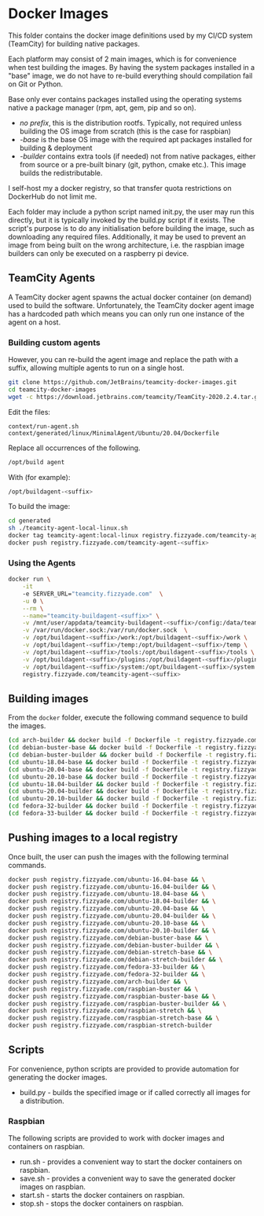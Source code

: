 # Docker Images

This folder contains the docker image definitions used by my CI/CD system (TeamCity) for building native packages.

Each platform may consist of 2 main images, which is for convenience when test building the images.  By having the system packages installed in a "base" image, we do not have to re-build everything should compilation fail on Git or Python.

Base only ever contains packages installed using the operating systems native a package manager (rpm, apt, gem, pip and so on).

-   *no prefix*, this is the distribution rootfs. Typically, not required unless building the OS image from scratch (this is the case for raspbian)
-   *-base* is the base OS image with the required apt packages installed for building & deployment
-   *-builder* contains extra tools (if needed) not from native packages, either from source or a pre-built binary (git, python, cmake etc.).  This image builds the redistributable.

I self-host my a docker registry, so that transfer quota restrictions on DockerHub do not limit me.

Each folder may include a python script named init.py, the user may run this directly, but it is typically invoked by the build.py script if it exists.  The script's purpose is to do any initialisation before building the image, such as downloading any required files.  Additionally, it may be used to prevent an image from being built on the wrong architecture, i.e. the raspbian image builders can only be executed on a raspberry pi device.

## TeamCity Agents

A TeamCity docker agent spawns the actual docker container (on demand) used to build the software. Unfortunately, the TeamCity docker agent image has a hardcoded path which means you can only run one instance of the agent on a host.

### Building custom agents

However, you can re-build the agent image and replace the path with a  suffix, allowing multiple agents to run on a single host.

```bash
git clone https://github.com/JetBrains/teamcity-docker-images.git
cd teamcity-docker-images
wget -c https://download.jetbrains.com/teamcity/TeamCity-2020.2.4.tar.gz -O - | tar -xz -C context
```

Edit the files:

```text
context/run-agent.sh
context/generated/linux/MinimalAgent/Ubuntu/20.04/Dockerfile
```

Replace all occurrences of the following.

```bash
/opt/build agent
```

With (for example):

```bash
/opt/buildagent-<suffix>
```

To build the image:

```bash
cd generated
sh ./teamcity-agent-local-linux.sh
docker tag teamcity-agent:local-linux registry.fizzyade.com/teamcity-agent-<suffix>
docker push registry.fizzyade.com/teamcity-agent-<suffix>
```

### Using the Agents

```bash
docker run \
    -it 
    -e SERVER_URL="teamcity.fizzyade.com"  \
    -u 0 \
    --rm \
    --name="teamcity-buildagent-<suffix>" \
    -v /mnt/user/appdata/teamcity-buildagent-<suffix>/config:/data/teamcity_agent/conf \
    -v /var/run/docker.sock:/var/run/docker.sock  \
    -v /opt/buildagent-<suffix>/work:/opt/buildagent-<suffix>/work \
    -v /opt/buildagent-<suffix>/temp:/opt/buildagent-<suffix>/temp \
    -v /opt/buildagent-<suffix>/tools:/opt/buildagent-<suffix>/tools \
    -v /opt/buildagent-<suffix>/plugins:/opt/buildagent-<suffix>/plugins \
    -v /opt/buildagent-<suffix>/system:/opt/buildagent-<suffix>/system \
    registry.fizzyade.com/teamcity-agent-<suffix>
```

## Building images

From the ```docker``` folder, execute the following command sequence to build the images.

```bash
(cd arch-builder && docker build -f Dockerfile -t registry.fizzyade.com/arch-builder .) && \
(cd debian-buster-base && docker build -f Dockerfile -t registry.fizzyade.com/debian-buster-base .) && \
(cd debian-buster-builder && docker build -f Dockerfile -t registry.fizzyade.com/debian-buster-builder .) && \
(cd ubuntu-18.04-base && docker build -f Dockerfile -t registry.fizzyade.com/ubuntu-18.04-base .) && \
(cd ubuntu-20.04-base && docker build -f Dockerfile -t registry.fizzyade.com/ubuntu-20.04-base .) && \
(cd ubuntu-20.10-base && docker build -f Dockerfile -t registry.fizzyade.com/ubuntu-20.10-base .) && \
(cd ubuntu-18.04-builder && docker build -f Dockerfile -t registry.fizzyade.com/ubuntu-18.04-builder .) && \
(cd ubuntu-20.04-builder && docker build -f Dockerfile -t registry.fizzyade.com/ubuntu-20.04-builder .) && \
(cd ubuntu-20.10-builder && docker build -f Dockerfile -t registry.fizzyade.com/ubuntu-20.10-builder .) && \
(cd fedora-32-builder && docker build -f Dockerfile -t registry.fizzyade.com/fedora-32-builder .) && \
(cd fedora-33-builder && docker build -f Dockerfile -t registry.fizzyade.com/fedora-33-builder .)
```
## Pushing images to a local registry

Once built, the user can push the images with the following terminal commands.

```bash
docker push registry.fizzyade.com/ubuntu-16.04-base && \
docker push registry.fizzyade.com/ubuntu-16.04-builder && \
docker push registry.fizzyade.com/ubuntu-18.04-base && \
docker push registry.fizzyade.com/ubuntu-18.04-builder && \
docker push registry.fizzyade.com/ubuntu-20.04-base && \
docker push registry.fizzyade.com/ubuntu-20.04-builder && \
docker push registry.fizzyade.com/ubuntu-20.10-base && \
docker push registry.fizzyade.com/ubuntu-20.10-builder && \
docker push registry.fizzyade.com/debian-buster-base && \
docker push registry.fizzyade.com/debian-buster-builder && \
docker push registry.fizzyade.com/debian-stretch-base && \
docker push registry.fizzyade.com/debian-stretch-builder && \
docker push registry.fizzyade.com/fedora-33-builder && \
docker push registry.fizzyade.com/fedora-32-builder && \
docker push registry.fizzyade.com/arch-builder && \
docker push registry.fizzyade.com/raspbian-buster && \
docker push registry.fizzyade.com/raspbian-buster-base && \
docker push registry.fizzyade.com/raspbian-buster-builder && \
docker push registry.fizzyade.com/raspbian-stretch && \
docker push registry.fizzyade.com/raspbian-stretch-base && \
docker push registry.fizzyade.com/raspbian-stretch-builder
```

## Scripts

For convenience, python scripts are provided to provide automation for generating the docker images.

-   build.py - builds the specified image or if called correctly all images for a distribution.

### Raspbian

The following scripts are provided to work with docker images and containers on raspbian.

-   run.sh - provides a convenient way to start the docker containers on raspbian.
-   save.sh - provides a convenient way to save the generated docker images on raspbian.
-   start.sh - starts the docker containers on raspbian.
-   stop.sh - stops the docker containers on raspbian.